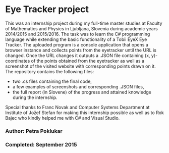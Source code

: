 # Eye Tracker project

This was an internship project during my full-time master studies at Faculty of Mathematics and Physics 
in Ljubljana, Slovenia during academic years 2014/2015 and 2015/2016. The task was to learn the C# programming 
language while extending the basic functionality of a Tobii EyeX Eye Tracker. The uploaded program is a 
console application that opens a browser instance and collects points from the eyetracker until the URL
is changed. Once the URL changes it outputs a .JSON file containing (x, y)-coordinates of the points 
obtained from the eyetracker as well as a screenshot of the visited website with corresponding points drawn 
on it. The repository contains the following files:
* two .cs files containing the final code,
* a few examples of screenshots and corresponding .JSON files,
* the full report (in Slovene) of the progress and attained knowledge during the internship.

Special thanks to Franc Novak and Computer Systems Department at Institute of Jožef Stefan for making this 
internship possible as well as to Rok Bajec who kindly helped me with C# and Visual Studio.

### Author: Petra Poklukar
### Completed: September 2015
